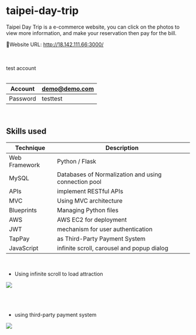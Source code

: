 # taipei-day-trip

Taipei Day Trip is a e-commerce website, you can click on the photos to view more information, and make your reservation then pay for the bill.

🔗Website URL: http://18.142.111.66:3000/

<br/>
<br/>
test account
<br/>
<br/>


| Account  	| demo@demo.com |
|-----------|---------------|
|  Password |testtest      |

<br/>


## Skills used


| Technique 	  | Description                        |
|---------------|------------------------------------|
| Web Framework | Python / Flask                     |
|  MySQL        | Databases of Normalization and using connection pool|
|	APIs          | implement RESTful APIs             |
| MVC           | Using MVC architecture             |
| Blueprints    | Managing Python files              |
| AWS           | AWS EC2 for deployment             |
| JWT           | mechanism for user authentication  |
| TapPay        | as Third-Party Payment System      |
| JavaScript    |  infinite scroll, carousel and popup dialog|



<br/>

* Using infinite scroll to load attraction

![](static/images/homepage.gif)
<br/>
<br/>
<br/>
<br/>




* using third-party payment system

![](static/images/booking.gif)
<br/>
<br/>
<br/>
<br/>



